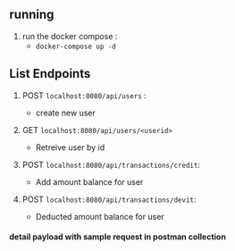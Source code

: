 ## running

1. run the docker compose :
    - `docker-compose up -d`

## List Endpoints

1. POST `localhost:8080/api/users` :
    - create new user

2. GET `localhost:8080/api/users/<userid>`
    - Retreive user by id

3. POST `localhost:8080/api/transactions/credit`:
    - Add amount balance for user

4. POST `localhost:8080/api/transactions/devit`:
    - Deducted amount balance for user

#### detail payload with sample request in postman collection
